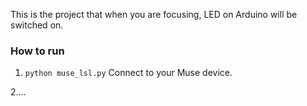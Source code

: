 This is the project that when you are focusing, LED on Arduino will be switched on.

### How to run
1. `python muse_lsl.py` 
Connect to your Muse device.

2....
